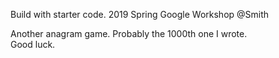 Build with starter code. 
2019 Spring Google Workshop @Smith

Another anagram game. Probably the 1000th one I wrote.\
Good luck.
